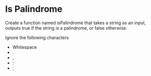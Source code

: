 # Is Palindrome

Create a function named isPalindrome that takes a string as an input, outputs
true if the string is a palindrome, or false otherwise.

Ignore the following characters
- Whitespace
- .
- ,
- :
- ;
